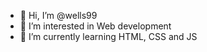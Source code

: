 - 👋 Hi, I’m @wells99
- 👀 I’m interested in Web development
- 🌱 I’m currently learning HTML, CSS and JS

<!---
wells99/wells99 is a ✨ special ✨ repository because its `README.md` (this file) appears on your GitHub profile.
You can click the Preview link to take a look at your changes.
--->
